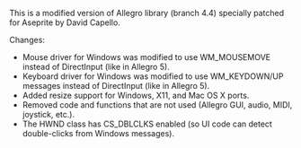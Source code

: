 This is a modified version of Allegro library (branch 4.4)
specially patched for Aseprite by David Capello.

Changes:

* Mouse driver for Windows was modified to use WM_MOUSEMOVE instead of
  DirectInput (like in Allegro 5).
* Keyboard driver for Windows was modified to use WM_KEYDOWN/UP messages
  instead of DirectInput (like in Allegro 5).
* Added resize support for Windows, X11, and Mac OS X ports.
* Removed code and functions that are not used (Allegro GUI,
  audio, MIDI, joystick, etc.).
* The HWND class has CS_DBLCLKS enabled (so UI code can detect
  double-clicks from Windows messages).
